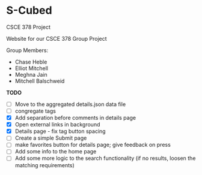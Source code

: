 # S-Cubed
CSCE 378 Project

Website for our CSCE 378 Group Project

Group Members:
 * Chase Heble
 * Elliot Mitchell
 * Meghna Jain
 * Mitchell Balschweid



**TODO**
- [ ] Move to the aggregated details.json data file
- [ ] congregate tags
- [x] Add separation before comments in details page
- [x] Open external links in background
- [x] Details page - fix tag button spacing
- [ ] Create a simple Submit page
- [ ] make favorites button for details page; give feedback on press
- [ ] Add some info to the home page
- [ ] Add some more logic to the search functionality (if no results, loosen the matching requirements)
